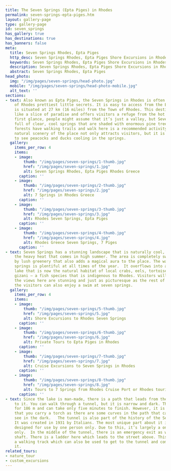 ```yaml
---
title: The Seven Springs (Epta Piges) in Rhodes
permalink: seven-springs-epta-piges.htm
layout: gallery-page
type: gallery-page
id: seven_springs
has_gallery: true
has_destinations: true
has_banners: false
meta:
  title: Seven Springs Rhodes, Epta Piges
  http_desc: Seven Springs Rhodes, Epta Piges Shore Excursions in Rhodes Greece
  keywords: Seven Springs Rhodes, Epta Piges Shore Excursions in Rhodes Greece
  description: Seven Springs Rhodes, Epta Piges Shore Excursions in Rhodes Greece
  abstract: Seven Springs Rhodes, Epta Piges
head_photo:
  img: "/img/pages/seven-springs/head-photo.jpg"
  mobile: "/img/pages/seven-springs/head-photo-mobile.jpg"
  alt_text: ''
sections:
- text: Also known as Epta Piges, the Seven Springs in Rhodes is often called one
    of Rhodes prettiest little secrets. It is easy to access from the East Coast and
    is situated at 27 km (16 miles) from the Town of Rhodes. This destination looks
    like a slice of paradise and offers visitors a refuge from the hot weather.   At
    first glance, people might assume that it’s just a valley, but Seven Springs is
    full of clear, cool springs that are shaded with enormous pine trees. The nearby
    forests have walking trails and walk here is a recommended activity for all. The
    natural scenery of the place not only attracts visitors, but it is also common
    to see peacocks and ducks cooling in the springs.
  gallery:
    items_per_row: 4
    items:
    - image:
        thumb: "/img/pages/seven-springs/1-thumb.jpg"
        href: "/img/pages/seven-springs/1.jpg"
        alt: Seven Springs Rhodes, Epta Piges Rhodes Greece
      caption: ''
    - image:
        thumb: "/img/pages/seven-springs/2-thumb.jpg"
        href: "/img/pages/seven-springs/2.jpg"
        alt: 7 Springs in Rhodes Greece
      caption: ''
    - image:
        thumb: "/img/pages/seven-springs/3-thumb.jpg"
        href: "/img/pages/seven-springs/3.jpg"
        alt: Rhodes Seven Springs, Epta Piges
      caption: ''
    - image:
        thumb: "/img/pages/seven-springs/4-thumb.jpg"
        href: "/img/pages/seven-springs/4.jpg"
        alt: Rhodes Greece Seven Springs, 7 Piges
      caption: ''
- text: Seven Springs has a stunning landscape that is naturally cool, even during
    the heavy heat that comes in high summer. The area is completely swamped and surrounded
    by lush greenery that also adds a magical aura to the place. The water from the
    springs is plentiful at all times of the year.  It overflows into an artificial
    lake that is now the natural habitat of local crabs, eels, tortoises and the rare
    gizani – a fish species that is indigenous to Rhodes. Visitors will find that
    the views here are stunning and just as picturesque as the rest of the area. Here
    the visitors can also enjoy a swim at seven springs.
  gallery:
    items_per_row: 4
    items:
    - image:
        thumb: "/img/pages/seven-springs/5-thumb.jpg"
        href: "/img/pages/seven-springs/5.jpg"
        alt: Shore Excursions to Rhodes Seven Springs
      caption: ''
    - image:
        thumb: "/img/pages/seven-springs/6-thumb.jpg"
        href: "/img/pages/seven-springs/6.jpg"
        alt: Private Tours to Epta Piges in Rhodes
      caption: ''
    - image:
        thumb: "/img/pages/seven-springs/7-thumb.jpg"
        href: "/img/pages/seven-springs/7.jpg"
        alt: Cruise Excursions to Seven Springs in Rhodes
      caption: ''
    - image:
        thumb: "/img/pages/seven-springs/8-thumb.jpg"
        href: "/img/pages/seven-springs/8.jpg"
        alt: Tours to 7 Springs from Rhodes Cruise Port or Rhodes tourist port
      caption: ''
- text: Since the lake is man-made, there is a path that leads from the springs down
    to it. You can walk through a tunnel, but it is narrow and dark. The tunnel extends
    for 186 m and can take only five minutes to finish. However, it is recommended
    that you carry a torch as there are some curves in the path that can be hard to
    see in the dark.   The tunnel is also part of the history of the Seven Springs.
    It was created in 1931 by Italians. The most unique part about it is that it was
    designed for use by one person only. Due to this, it’s largely a one-way tunnel
    only.  In the middle of the tunnel, there is an emergency exit as well as an air
    shaft. There is a ladder here which leads to the street above. This street has
    a walking track which can also be used to get to the tunnel and come back from
    it.
related_tours:
- nature_tour
- custom_excursions
---
```


